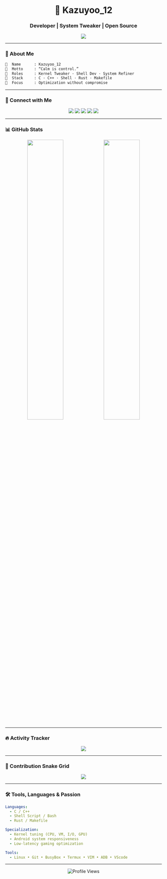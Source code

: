 <!-- GitHub Profile README - Kazuyoo_12 | Soft Futuristic Style -->

<h1 align="center">🌌 Kazuyoo_12</h1>
<h3 align="center">Developer | System Tweaker | Open Source</h3>

<p align="center">
  <img src="https://readme-typing-svg.demolab.com?font=Fira+Code&duration=3500&pause=700&center=true&vCenter=true&width=500&lines=Low-level+Performance+Coder;C%2FShell%2FRust+based+System+Tweaks;Minimalism+and+Stability+Focus;One+line+at+a+time..." />
</p>

---

### 🧠 About Me

```bash
📛  Name      : Kazuyoo_12
📌  Motto     : “Calm is control.”
🧩  Roles     : Kernel Tweaker · Shell Dev · System Refiner
🔧  Stack     : C · C++ · Shell · Rust · Makefile
🎯  Focus     : Optimization without compromise
```

---

### 🔗 Connect with Me

<p align="center">
  <a href="mailto:dikinurrohmat42@gmail.com"><img src="https://img.shields.io/badge/Gmail-dikinurrohmat42-EA4335?style=for-the-badge&logo=gmail&logoColor=white"/></a>
  <a href="https://t.me/KzyoCh"><img src="https://img.shields.io/badge/Telegram-KzyoCh-26A5E4?style=for-the-badge&logo=telegram&logoColor=white"/></a>
  <a href="https://tiktok.com/@dikicl26"><img src="https://img.shields.io/badge/TikTok-@dikicl26-0F0F0F?style=for-the-badge&logo=tiktok&logoColor=white"/></a>
  <a href="https://youtube.com/@KazuyooOpenSources"><img src="https://img.shields.io/badge/YouTube-KazuyooOpenSources-FF0000?style=for-the-badge&logo=youtube&logoColor=white"/></a>
  <a href="https://instagram.com/dkinrhmt"><img src="https://img.shields.io/badge/Instagram-dkinrhmt-C13584?style=for-the-badge&logo=instagram&logoColor=white"/></a>
</p>

---

### 📊 GitHub Stats

<p align="center">
  <img src="https://github-readme-stats.vercel.app/api?username=Kazuyoo-stuff&show_icons=true&theme=tokyonight&hide_title=true&include_all_commits=true" width="48%" />
  <img src="https://github-readme-stats.vercel.app/api/top-langs/?username=Kazuyoo-stuff&layout=donut&theme=tokyonight&hide_title=true&langs_count=6" width="48%" />
</p>

---

### 🔥 Activity Tracker

<p align="center">
  <img src="https://streak-stats.demolab.com?user=Kazuyoo-stuff&theme=tokyonight&hide_border=true&currStreakLabel=FFFFFF&ring=7AA2F7&fire=BB9AF7&dates=AAAAAA" />
</p>

---

### 🐍 Contribution Snake Grid

<p align="center">
  <img src="https://github.com/Kazuyoo-stuff/Kazuyoo-stuff/blob/output/github-contribution-grid-snake.svg" />
</p>

---

### 🛠️ Tools, Languages & Passion

```yaml
Languages:
  - C / C++
  - Shell Script / Bash
  - Rust / Makefile

Specialization:
  - Kernel tuning (CPU, VM, I/O, GPU)
  - Android system responsiveness
  - Low-latency gaming optimization

Tools:
  - Linux • Git • BusyBox • Termux • VIM • ADB • VScode
```

---

<p align="center">
  <img src="https://komarev.com/ghpvc/?username=Kazuyoo-stuff&style=flat-square&color=7AA2F7" alt="Profile Views" />
</p>

